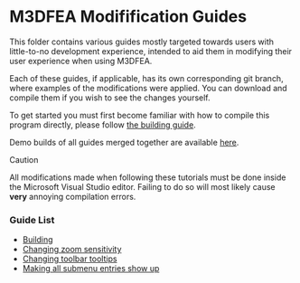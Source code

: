 # M3DFEA Modifification Guides
This folder contains various guides mostly targeted towards users with little-to-no development experience, intended to aid them in modifying their user experience when using M3DFEA.

Each of these guides, if applicable, has its own corresponding git branch, where examples of the modifications were applied. You can download and compile them if you wish to see the changes yourself.

To get started you must first become familiar with how to compile this program directly, please follow [the building guide](building.md).

Demo builds of all guides merged together are available [here](https://github.com/Juliapixel/M3da/releases/latest).

> [!CAUTION]
> All modifications made when following these tutorials must be done inside the Microsoft Visual Studio editor. Failing to do so will most likely cause **very** annoying compilation errors.

### Guide List

- [Building](building.md)
- [Changing zoom sensitivity](zoom_sensitivity.md)
- [Changing toolbar tooltips](tooltips.md)
- [Making all submenu entries show up](submenu_entries.md)
